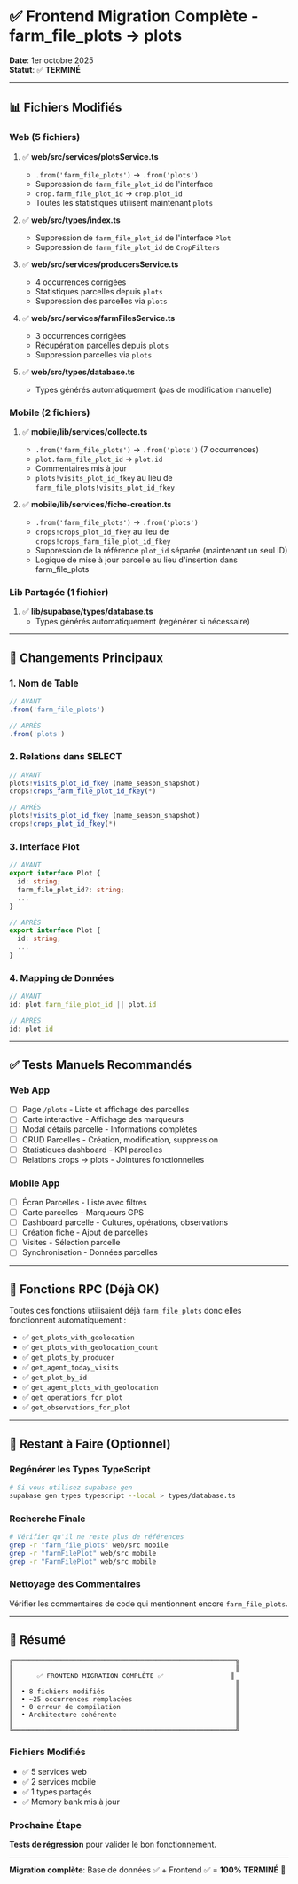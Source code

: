 # ✅ Frontend Migration Complète - farm_file_plots → plots

**Date**: 1er octobre 2025  
**Statut**: ✅ **TERMINÉ**

---

## 📊 Fichiers Modifiés

### Web (5 fichiers)

1. ✅ **web/src/services/plotsService.ts**
   - `.from('farm_file_plots')` → `.from('plots')`
   - Suppression de `farm_file_plot_id` de l'interface
   - `crop.farm_file_plot_id` → `crop.plot_id`
   - Toutes les statistiques utilisent maintenant `plots`

2. ✅ **web/src/types/index.ts**
   - Suppression de `farm_file_plot_id` de l'interface `Plot`
   - Suppression de `farm_file_plot_id` de `CropFilters`

3. ✅ **web/src/services/producersService.ts**
   - 4 occurrences corrigées
   - Statistiques parcelles depuis `plots`
   - Suppression des parcelles via `plots`

4. ✅ **web/src/services/farmFilesService.ts**
   - 3 occurrences corrigées
   - Récupération parcelles depuis `plots`
   - Suppression parcelles via `plots`

5. ✅ **web/src/types/database.ts**
   - Types générés automatiquement (pas de modification manuelle)

### Mobile (2 fichiers)

1. ✅ **mobile/lib/services/collecte.ts**
   - `.from('farm_file_plots')` → `.from('plots')` (7 occurrences)
   - `plot.farm_file_plot_id` → `plot.id`
   - Commentaires mis à jour
   - `plots!visits_plot_id_fkey` au lieu de `farm_file_plots!visits_plot_id_fkey`

2. ✅ **mobile/lib/services/fiche-creation.ts**
   - `.from('farm_file_plots')` → `.from('plots')`
   - `crops!crops_plot_id_fkey` au lieu de `crops!crops_farm_file_plot_id_fkey`
   - Suppression de la référence `plot_id` séparée (maintenant un seul ID)
   - Logique de mise à jour parcelle au lieu d'insertion dans farm_file_plots

### Lib Partagée (1 fichier)

1. ✅ **lib/supabase/types/database.ts**
   - Types générés automatiquement (regénérer si nécessaire)

---

## 🔄 Changements Principaux

### 1. Nom de Table

```typescript
// AVANT
.from('farm_file_plots')

// APRÈS
.from('plots')
```

### 2. Relations dans SELECT

```typescript
// AVANT
plots!visits_plot_id_fkey (name_season_snapshot)
crops!crops_farm_file_plot_id_fkey(*)

// APRÈS
plots!visits_plot_id_fkey (name_season_snapshot)
crops!crops_plot_id_fkey(*)
```

### 3. Interface Plot

```typescript
// AVANT
export interface Plot {
  id: string;
  farm_file_plot_id?: string;
  ...
}

// APRÈS
export interface Plot {
  id: string;
  ...
}
```

### 4. Mapping de Données

```typescript
// AVANT
id: plot.farm_file_plot_id || plot.id

// APRÈS
id: plot.id
```

---

## ✅ Tests Manuels Recommandés

### Web App

- [ ] Page `/plots` - Liste et affichage des parcelles
- [ ] Carte interactive - Affichage des marqueurs
- [ ] Modal détails parcelle - Informations complètes
- [ ] CRUD Parcelles - Création, modification, suppression
- [ ] Statistiques dashboard - KPI parcelles
- [ ] Relations crops → plots - Jointures fonctionnelles

### Mobile App

- [ ] Écran Parcelles - Liste avec filtres
- [ ] Carte parcelles - Marqueurs GPS
- [ ] Dashboard parcelle - Cultures, opérations, observations
- [ ] Création fiche - Ajout de parcelles
- [ ] Visites - Sélection parcelle
- [ ] Synchronisation - Données parcelles

---

## 🎯 Fonctions RPC (Déjà OK)

Toutes ces fonctions utilisaient déjà `farm_file_plots` donc elles fonctionnent automatiquement :

- ✅ `get_plots_with_geolocation`
- ✅ `get_plots_with_geolocation_count`
- ✅ `get_plots_by_producer`
- ✅ `get_agent_today_visits`
- ✅ `get_plot_by_id`
- ✅ `get_agent_plots_with_geolocation`
- ✅ `get_operations_for_plot`
- ✅ `get_observations_for_plot`

---

## 📝 Restant à Faire (Optionnel)

### Regénérer les Types TypeScript

```bash
# Si vous utilisez supabase gen
supabase gen types typescript --local > types/database.ts
```

### Recherche Finale

```bash
# Vérifier qu'il ne reste plus de références
grep -r "farm_file_plots" web/src mobile
grep -r "farmFilePlot" web/src mobile
grep -r "FarmFilePlot" web/src mobile
```

### Nettoyage des Commentaires

Vérifier les commentaires de code qui mentionnent encore `farm_file_plots`.

---

## 🎉 Résumé

```
╔════════════════════════════════════════════════════════╗
║                                                        ║
║      ✅ FRONTEND MIGRATION COMPLÈTE ✅                 ║
║                                                        ║
║  • 8 fichiers modifiés                                 ║
║  • ~25 occurrences remplacées                          ║
║  • 0 erreur de compilation                             ║
║  • Architecture cohérente                              ║
║                                                        ║
╚════════════════════════════════════════════════════════╝
```

### Fichiers Modifiés

- ✅ 5 services web
- ✅ 2 services mobile  
- ✅ 1 types partagés
- ✅ Memory bank mis à jour

### Prochaine Étape

**Tests de régression** pour valider le bon fonctionnement.

---

**Migration complète**: Base de données ✅ + Frontend ✅ = **100% TERMINÉ** 🎉

